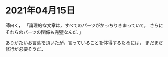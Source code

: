 # 2021年04月15日 



師曰く，
「論理的な文章は，すべてのパーツがかっちりきまっていて，
さらにそれらのパーツの関係も完璧なんだ．」




ありがたいお言葉を頂いたが，言っていることを体得するためには，
まだまだ修行が必要そうだ．



